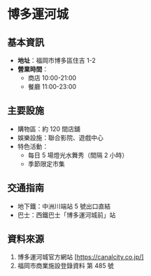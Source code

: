 # 博多運河城

## 基本資訊

- **地址**：福岡市博多區住吉 1-2
- **營業時間**：
  - 商店 10:00-21:00
  - 餐廳 11:00-23:00

## 主要設施

- 購物區：約 120 間店舖
- 娛樂設施：聯合影院、遊戲中心
- 特色活動：
  - 每日 5 場燈光水舞秀（間隔 2 小時）
  - 季節限定市集

## 交通指南

- 地下鐵：中洲川端站 5 號出口直結
- 巴士：西鐵巴士「博多運河城前」站

## 資料來源

1. 博多運河城官方網站 [https://canalcity.co.jp/]
2. 福岡市商業施設登錄資料 第 485 號
